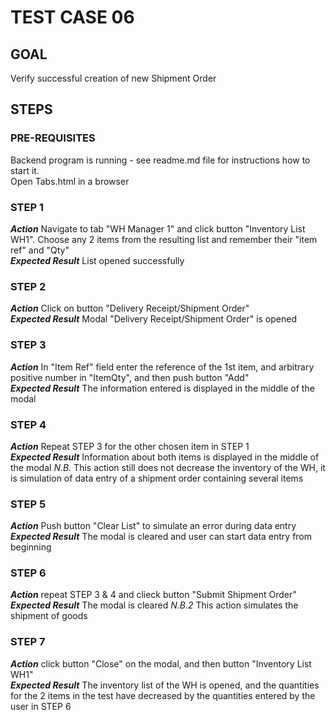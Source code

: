 # TEST CASE 06 #

## GOAL ##

Verify successful creation of new Shipment Order

## STEPS ##

### PRE-REQUISITES ###

Backend program is running - see readme.md file for instructions how to start it.  
Open Tabs.html in a browser

### STEP 1 ###

***Action*** Navigate to tab "WH Manager 1" and click button "Inventory List WH1".
Choose any 2 items from the resulting list and remember their "item ref" and "Qty"  
***Expected Result*** List opened successfully

### STEP 2 ###

***Action*** Click on button "Delivery Receipt/Shipment Order"  
***Expected Result*** Modal "Delivery Receipt/Shipment Order" is opened

### STEP 3 ###
***Action*** In "Item Ref" field enter the reference of the 1st item, and arbitrary positive 
number in "ItemQty", and then push button "Add"  
***Expected Result*** The information entered is displayed in the middle of the modal

### STEP 4 ###
***Action*** Repeat STEP 3 for the other chosen item in STEP 1  
***Expected Result*** Information about both items is displayed in the middle of the modal
*N.B.* This action still does not decrease the inventory of the WH, it is simulation of
data entry of a shipment order containing several items  

### STEP 5 ###

***Action*** Push button "Clear List" to simulate an error during data entry  
***Expected Result*** The modal is cleared and user can start data entry from beginning

### STEP 6 ###

***Action*** repeat STEP 3 & 4 and clieck button "Submit Shipment Order"  
***Expected Result*** The modal is cleared
*N.B.2* This action simulates the shipment of goods

### STEP 7 ###

***Action*** click button "Close" on the modal, and then button "Inventory List WH1"  
***Expected Result*** The inventory list of the WH is opened, and the quantities for
the 2 items in the test have decreased by the quantities entered by the user in
STEP 6
 
